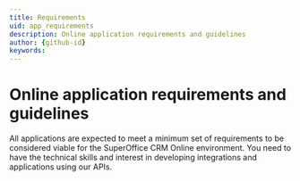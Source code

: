 ```yaml
---
title: Requirements
uid: app_requirements
description: Online application requirements and guidelines
author: {github-id}
keywords:
---
```


# Online application requirements and guidelines

All applications are expected to meet a minimum set of requirements to be considered viable for the SuperOffice CRM Online environment. You need to have the technical skills and interest in developing integrations and applications using our APIs.
